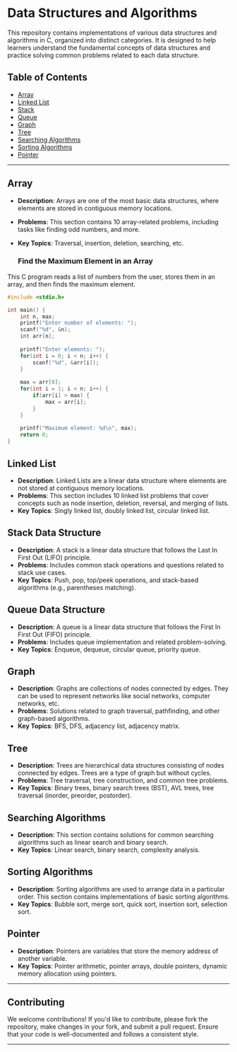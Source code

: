 # Data Structures and Algorithms

This repository contains implementations of various data structures and algorithms in C, organized into distinct categories. It is designed to help learners understand the fundamental concepts of data structures and practice solving common problems related to each data structure.

## Table of Contents

- [Array](#array)
- [Linked List](#linked-list)
- [Stack](#stack-data-structure)
- [Queue](#queue-data-structure)
- [Graph](#graph)
- [Tree](#tree)
- [Searching Algorithms](#searching-algorithms)
- [Sorting Algorithms](#sorting-algorithms)
- [Pointer](#pointer)

---

## Array

- **Description**: Arrays are one of the most basic data structures, where elements are stored in contiguous memory locations.
- **Problems**: This section contains 10 array-related problems, including tasks like finding odd numbers, and more.
- **Key Topics**: Traversal, insertion, deletion, searching, etc.

  ### Find the Maximum Element in an Array

This C program reads a list of numbers from the user, stores them in an array, and then finds the maximum element.
```c
#include <stdio.h>

int main() {
    int n, max;
    printf("Enter number of elements: ");
    scanf("%d", &n);
    int arr[n];
    
    printf("Enter elements: ");
    for(int i = 0; i < n; i++) {
        scanf("%d", &arr[i]);
    }
    
    max = arr[0];
    for(int i = 1; i < n; i++) {
        if(arr[i] > max) {
            max = arr[i];
        }
    }
    
    printf("Maximum element: %d\n", max);
    return 0;
}
```

## Linked List

- **Description**: Linked Lists are a linear data structure where elements are not stored at contiguous memory locations.
- **Problems**: This section includes 10 linked list problems that cover concepts such as node insertion, deletion, reversal, and merging of lists.
- **Key Topics**: Singly linked list, doubly linked list, circular linked list.

## Stack Data Structure

- **Description**: A stack is a linear data structure that follows the Last In First Out (LIFO) principle.
- **Problems**: Includes common stack operations and questions related to stack use cases.
- **Key Topics**: Push, pop, top/peek operations, and stack-based algorithms (e.g., parentheses matching).

## Queue Data Structure

- **Description**: A queue is a linear data structure that follows the First In First Out (FIFO) principle.
- **Problems**: Includes queue implementation and related problem-solving.
- **Key Topics**: Enqueue, dequeue, circular queue, priority queue.

## Graph

- **Description**: Graphs are collections of nodes connected by edges. They can be used to represent networks like social networks, computer networks, etc.
- **Problems**: Solutions related to graph traversal, pathfinding, and other graph-based algorithms.
- **Key Topics**: BFS, DFS, adjacency list, adjacency matrix.

## Tree

- **Description**: Trees are hierarchical data structures consisting of nodes connected by edges. Trees are a type of graph but without cycles.
- **Problems**: Tree traversal, tree construction, and common tree problems.
- **Key Topics**: Binary trees, binary search trees (BST), AVL trees, tree traversal (inorder, preorder, postorder).

## Searching Algorithms

- **Description**: This section contains solutions for common searching algorithms such as linear search and binary search.
- **Key Topics**: Linear search, binary search, complexity analysis.

## Sorting Algorithms

- **Description**: Sorting algorithms are used to arrange data in a particular order. This section contains implementations of basic sorting algorithms.
- **Key Topics**: Bubble sort, merge sort, quick sort, insertion sort, selection sort.

## Pointer

- **Description**: Pointers are variables that store the memory address of another variable.
- **Key Topics**: Pointer arithmetic, pointer arrays, double pointers, dynamic memory allocation using pointers.

---

## Contributing

We welcome contributions! If you'd like to contribute, please fork the repository, make changes in your fork, and submit a pull request. Ensure that your code is well-documented and follows a consistent style.


---
